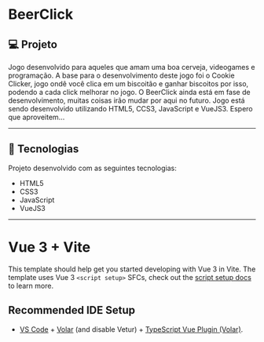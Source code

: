 # BeerClick

## 💻 Projeto
Jogo desenvolvido para aqueles que amam uma boa cerveja, videogames e programação. A base para o desenvolvimento deste jogo foi o Cookie Clicker, jogo ondê você clica em um biscoitão e ganhar biscoitos por isso, podendo a cada click melhorar no jogo. O BeerClick ainda está em fase de desenvolvimento, muitas coisas irão mudar por aqui no futuro. Jogo está sendo desenvolvido utilizando HTML5, CCS3, JavaScript e VueJS3. Espero que aproveitem...

<hr/>


## 🚀 Tecnologias
Projeto desenvolvido com as seguintes tecnologias:

- HTML5
- CSS3
- JavaScript
- VueJS3

<hr/>


# Vue 3 + Vite

This template should help get you started developing with Vue 3 in Vite. The template uses Vue 3 `<script setup>` SFCs, check out the [script setup docs](https://v3.vuejs.org/api/sfc-script-setup.html#sfc-script-setup) to learn more.

## Recommended IDE Setup

- [VS Code](https://code.visualstudio.com/) + [Volar](https://marketplace.visualstudio.com/items?itemName=Vue.volar) (and disable Vetur) + [TypeScript Vue Plugin (Volar)](https://marketplace.visualstudio.com/items?itemName=Vue.vscode-typescript-vue-plugin).
